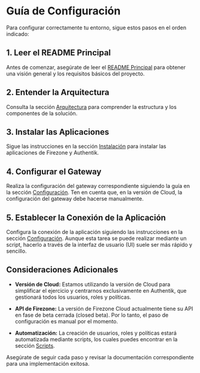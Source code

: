 # Guía de Configuración

Para configurar correctamente tu entorno, sigue estos pasos en el orden indicado:

## 1. Leer el README Principal

Antes de comenzar, asegúrate de leer el [README Principal](README.md) para obtener una visión general y los requisitos básicos del proyecto.

## 2. Entender la Arquitectura

Consulta la sección [Arquitectura](ARCHITECTURE.md) para comprender la estructura y los componentes de la solución.

## 3. Instalar las Aplicaciones

Sigue las instrucciones en la sección [Instalación](INSTALL.md) para instalar las aplicaciones de Firezone y Authentik.

## 4. Configurar el Gateway

Realiza la configuración del gateway correspondiente siguiendo la guía en la sección [Configuración](CONFIG.md). Ten en cuenta que, en la versión de Cloud, la configuración del gateway debe hacerse manualmente.

## 5. Establecer la Conexión de la Aplicación

Configura la conexión de la aplicación siguiendo las instrucciones en la sección [Configuración](CONFIG.md). Aunque esta tarea se puede realizar mediante un script, hacerlo a través de la interfaz de usuario (UI) suele ser más rápido y sencillo.

## Consideraciones Adicionales

- **Versión de Cloud:** Estamos utilizando la versión de Cloud para simplificar el ejercicio y centrarnos exclusivamente en Authentik, que gestionará todos los usuarios, roles y políticas.
  
- **API de Firezone:** La versión de Firezone Cloud actualmente tiene su API en fase de beta cerrada (closed beta). Por lo tanto, el paso de configuración es manual por el momento.

- **Automatización:** La creación de usuarios, roles y políticas estará automatizada mediante scripts, los cuales puedes encontrar en la sección [Scripts](SCRIPTS.md).

Asegúrate de seguir cada paso y revisar la documentación correspondiente para una implementación exitosa.
